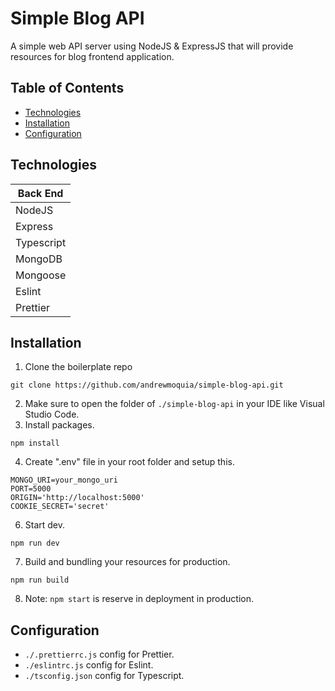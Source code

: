 # Simple Blog API
A simple web API server using NodeJS & ExpressJS that will provide resources for blog frontend application. 

## Table of Contents
* [Technologies](#technologies)
* [Installation](#installation)
* [Configuration](#configuration)

## Technologies
|  Back End   |
| ------------|
| NodeJS      |
| Express     | 
| Typescript  |
| MongoDB     |
| Mongoose    |
| Eslint      | 
| Prettier    |

## Installation
1. Clone the boilerplate repo
```
git clone https://github.com/andrewmoquia/simple-blog-api.git
```
2. Make sure to open the folder of `./simple-blog-api` in your IDE like Visual Studio Code.
3. Install packages.
```
npm install
```
4. Create ".env" file in your root folder and setup this.
```
MONGO_URI=your_mongo_uri
PORT=5000
ORIGIN='http://localhost:5000'
COOKIE_SECRET='secret'
```
6. Start dev.
```
npm run dev
```
7. Build and bundling your resources for production.
```
npm run build
```
8. Note: `npm start` is reserve in deployment in production.

## Configuration
- `./.prettierrc.js` config for Prettier.
- `./eslintrc.js` config for Eslint.
- `./tsconfig.json` config for Typescript.
